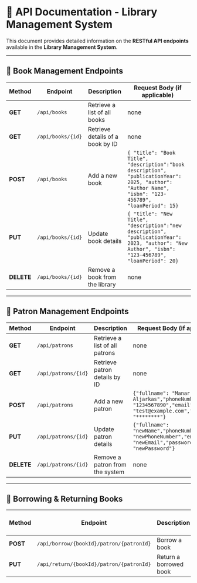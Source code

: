 # 📌 API Documentation - Library Management System  

This document provides detailed information on the **RESTful API endpoints** available in the **Library Management System**.  

---

## 📖 Book Management Endpoints  

| **Method** | **Endpoint**         | **Description**                   | **Request Body (if applicable)**                                                                                                                       |
|------------|----------------------|-----------------------------------|--------------------------------------------------------------------------------------------------------------------------------------------------------|
| **GET**    | `/api/books`         | Retrieve a list of all books      | none                                                                                                                                                   |
| **GET**    | `/api/books/{id}`    | Retrieve details of a book by ID  | none                                                                                                                                                   |
| **POST**   | `/api/books`         | Add a new book                    | `{ "title": "Book Title", "description":"book description", "publicationYear": 2025, "author": "Author Name", "isbn": "123-456789", "loanPeriod": 15}` |
| **PUT**    | `/api/books/{id}`    | Update book details               | `{ "title": "New Title", "description":"new description", "publicationYear": 2023, "author": "New Author", "isbn": "123-456789", "loanPeriod": 20}`    |
| **DELETE** | `/api/books/{id}`    | Remove a book from the library    | none                                                                                                                                                   |

---

## 👥 Patron Management Endpoints  

| **Method** | **Endpoint**         | **Description**                  | **Request Body (if applicable)**                                                                                |
|------------|----------------------|----------------------------------|-----------------------------------------------------------------------------------------------------------------|
| **GET**    | `/api/patrons`       | Retrieve a list of all patrons   | none                                                                                                            |
| **GET**    | `/api/patrons/{id}`  | Retrieve patron details by ID    | none                                                                                                            |
| **POST**   | `/api/patrons`       | Add a new patron                 | `{"fullname": "Manar Aljarkas","phoneNumber": "1234567890","email": "test@example.com","password": "********"}` |
| **PUT**    | `/api/patrons/{id}`  | Update patron details            | `{"fullname": "newName","phoneNumber": "newPhoneNumber","email": "newEmail","password": "newPassword"}`         |
| **DELETE** | `/api/patrons/{id}`  | Remove a patron from the system  | none                              |

---

## 🔄 Borrowing & Returning Books  

| **Method** | **Endpoint**                                   | **Description**                   | **Request Body (if applicable)** |
|------------|------------------------------------------------|-----------------------------------|----------------------------------|
| **POST**   | `/api/borrow/{bookId}/patron/{patronId}`       | Borrow a book                     | none                             |
| **PUT**    | `/api/return/{bookId}/patron/{patronId}`       | Return a borrowed book            | none                             |


